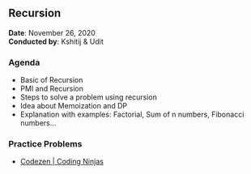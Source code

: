 ## Recursion

**Date**: November 26, 2020 <br>
**Conducted by**: Kshitij & Udit

### Agenda

-   Basic of Recursion
-   PMI and Recursion
-   Steps to solve a problem using recursion
-   Idea about Memoization and DP
-   Explanation with examples: Factorial, Sum of n numbers, Fibonacci numbers...

### Practice Problems

-   [Codezen | Coding Ninjas](https://codezen.codingninjas.com/practice/categories/recursion-&-backtracking/recursion)
